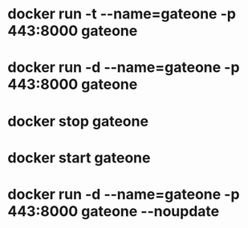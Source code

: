 # docker run -t --name=gateone -p 443:8000 gateone
# docker run -d --name=gateone -p 443:8000 gateone

#   docker stop gateone
#   docker start gateone

#   docker run -d --name=gateone -p 443:8000 gateone --noupdate
